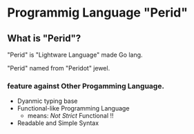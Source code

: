 Programmig Language "Perid"
=============================

What is "Perid"?
------------------
"Perid" is "Lightware Language" made Go lang.

"Perid" named from "Peridot" jewel.

### feature against Other Progamming Language.

* Dyanmic typing base
* Functional-like Programming Language
  * means: *Not Strict* Functional !!
* Readable and Simple Syntax
